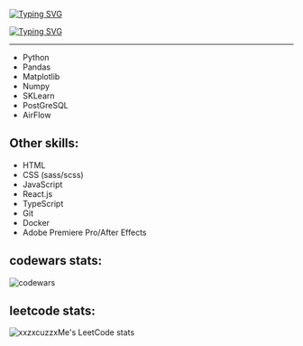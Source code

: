 [![Typing SVG](https://readme-typing-svg.herokuapp.com?font=Fira+Code&size=34&duration=2000&pause=150&color=1BF700&multiline=true&random=false&width=520&height=85&lines=Adel%2C+23+yo;Trying+to+be+ML+engineer)](https://git.io/typing-svg)
<!DOCTYPE html>
<html>
<head>
</head>
<body>

<div style=display: flex;
    justify-content: space-between;>
  <div style=align-self: flex-start;>
      
[![Typing SVG](https://readme-typing-svg.herokuapp.com?font=Fira+Code&size=25&duration=0.1&pause=150&color=6E2594&multiline=true&repeat=false&random=false&width=520&height=35&lines=ML+skills+%3A)](https://git.io/typing-svg)
<hr>
    <ul>
      <li>Python</li>
      <li>Pandas</li>
      <li>Matplotlib</li>
      <li>Numpy</li>
      <li>SKLearn</li>
      <li>PostGreSQL</li>
      <li>AirFlow</li>
</ul>
  </div>
  <div style=text-align: center;
    align-self: center;>
    <h2 align="left">Other skills:</h2>
    <ul>
      <li>HTML</li>
      <li>CSS (sass/scss)</li>
      <li>JavaScript</li>
      <li>React.js</li>
      <li>TypeScript</li>
      <li>Git</li>
      <li>Docker</li>
      <li>Adobe Premiere Pro/After Effects</li>
    </ul>
  </div>
</div>

</body>




<h2 align="left"> codewars stats:</h2>  

![codewars](https://www.codewars.com/users/%20xxzxcuzzxme/badges/large)

<h2 align="left"> leetcode stats:</h2>

![xxzxcuzzxMe's LeetCode stats](https://leetcode-stats-six.vercel.app/api?username=xxzxcuzzxMe&theme=dark)
</html>
